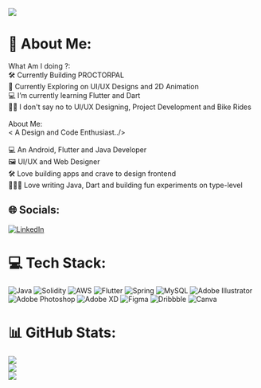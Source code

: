 [![](https://visitcount.itsvg.in/api?id=Rohan-Navale&icon=0&color=0)](https://visitcount.itsvg.in)

# 💫 About Me:
What Am I doing ?:<br>🛠 Currently Building PROCTORPAL<br>🧭 Currently Exploring on UI/UX Designs and 2D Animation<br>💻 I’m currently learning Flutter and Dart<br>🤙🏻 I don't say no to UI/UX Designing, Project Development and Bike Rides<br><br>About Me:<br>< A Design and Code Enthusiast../><br><br>💻 An Android, Flutter and Java Developer<br>🖼️ UI/UX and Web Designer<br>🛠 Love building apps and crave to design frontend<br>🧑🏻‍💻 Love writing Java, Dart and building fun experiments on type-level


## 🌐 Socials:
[![LinkedIn](https://img.shields.io/badge/LinkedIn-%230077B5.svg?logo=linkedin&logoColor=white)](https://linkedin.com/in/www.linkedin.com/in/rohan-navale) 

# 💻 Tech Stack:
![Java](https://img.shields.io/badge/java-%23ED8B00.svg?style=for-the-badge&logo=java&logoColor=white) ![Solidity](https://img.shields.io/badge/Solidity-%23363636.svg?style=for-the-badge&logo=solidity&logoColor=white) ![AWS](https://img.shields.io/badge/AWS-%23FF9900.svg?style=for-the-badge&logo=amazon-aws&logoColor=white) ![Flutter](https://img.shields.io/badge/Flutter-%2302569B.svg?style=for-the-badge&logo=Flutter&logoColor=white) ![Spring](https://img.shields.io/badge/spring-%236DB33F.svg?style=for-the-badge&logo=spring&logoColor=white) ![MySQL](https://img.shields.io/badge/mysql-%2300f.svg?style=for-the-badge&logo=mysql&logoColor=white) ![Adobe Illustrator](https://img.shields.io/badge/adobeillustrator-%23FF9A00.svg?style=for-the-badge&logo=adobeillustrator&logoColor=white) ![Adobe Photoshop](https://img.shields.io/badge/adobephotoshop-%2331A8FF.svg?style=for-the-badge&logo=adobephotoshop&logoColor=white) ![Adobe XD](https://img.shields.io/badge/Adobe%20XD-470137?style=for-the-badge&logo=Adobe%20XD&logoColor=#FF61F6) 	![Figma](https://img.shields.io/badge/figma-%23F24E1E.svg?style=for-the-badge&logo=figma&logoColor=white) ![Dribbble](https://img.shields.io/badge/Dribbble-EA4C89?style=for-the-badge&logo=dribbble&logoColor=white) ![Canva](https://img.shields.io/badge/Canva-%2300C4CC.svg?style=for-the-badge&logo=Canva&logoColor=white)
# 📊 GitHub Stats:
![](https://github-readme-stats.vercel.app/api?username=Rohan-Navale&theme=dark&hide_border=false&include_all_commits=false&count_private=false)<br/>
![](https://github-readme-streak-stats.herokuapp.com/?user=Rohan-Navale&theme=dark&hide_border=false)<br/>
![](https://github-readme-stats.vercel.app/api/top-langs/?username=Rohan-Navale&theme=dark&hide_border=false&include_all_commits=false&count_private=false&layout=compact)
